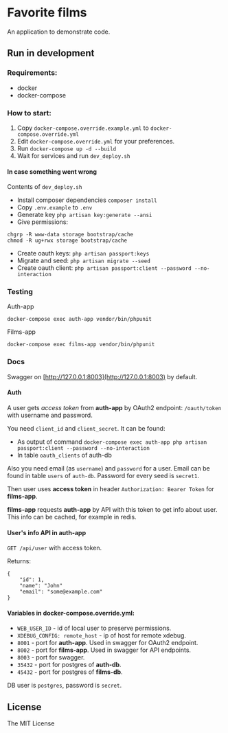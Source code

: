 # Favorite films 
An application to demonstrate code.

## Run in development

### Requirements:

* docker
* docker-compose

### How to start:

1. Copy `docker-compose.override.example.yml` to `docker-compose.override.yml`
2. Edit `docker-compose.override.yml` for your preferences.
3. Run `docker-compose up -d --build`
4. Wait for services and run `dev_deploy.sh`

#### In case something went wrong

Contents of `dev_deploy.sh`

* Install composer dependencies `composer install`
* Copy `.env.example` to `.env`
* Generate key `php artisan key:generate --ansi`
* Give permissions:
```
chgrp -R www-data storage bootstrap/cache
chmod -R ug+rwx storage bootstrap/cache
```
* Create oauth keys: `php artisan passport:keys`
* Migrate and seed: `php artisan migrate --seed `
* Create oauth client: `php artisan passport:client --password --no-interaction`


### Testing

Auth-app

```
docker-compose exec auth-app vendor/bin/phpunit
```

Films-app

```
docker-compose exec films-app vendor/bin/phpunit
```

### Docs

Swagger on [http://127.0.0.1:8003](http://127.0.0.1:8003) by default.

#### Auth

A user gets _access token_ from __auth-app__ 
by OAuth2 endpoint: `/oauth/token` with username and password.

You need `client_id` and `client_secret`. It can be found:

* As output of command `docker-compose exec auth-app php artisan passport:client --password --no-interaction`
* In table `oauth_clients` of auth-db

Also you need email (as `username`) and `password` for a user. 
Email can be found in table `users` of `auth-db`.
Password for every seed is `secret1`.

Then user uses __access token__ in header `Authorization: Bearer Token` for __films-app__.

__films-app__ requests __auth-app__ by API with this token to get info about user.
This info can be cached, for example in redis.

#### User's info API in auth-app

`GET /api/user` with access token.

Returns:

```
{
    "id": 1,
    "name": "John"
    "email": "some@example.com"
}
```

#### Variables in docker-compose.override.yml:

* `WEB_USER_ID` - id of local user to preserve permissions.
* `XDEBUG_CONFIG: remote_host` - ip of host for remote xdebug.
* `8001` - port for __auth-app__. Used in swagger for OAuth2 endpoint.
* `8002` - port for __films-app__. Used in swagger for API endpoints.
* `8003` - port for swagger.
* `35432` - port for postgres of __auth-db__.
* `45432` - port for postgres of __films-db__.

DB user is `postgres`, password is `secret`.

## License

The MIT License

